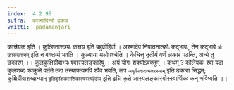 ```yaml
---
index:  4.2.95
sutra:  कत्त्र्यादिभ्यो ढकञ
vritti:  padamanjari
---
```


कात्त्रेयक इति । कुत्सितास्त्रयः कत्त्रय इति बहुव्रीहिर्वा । अस्मादेव निपातनात्कोः कद्भावः, तेन कद्भावे `त्रौ उपसंख्यानम्` इति न वक्तव्यं भवति । कुल्याया यलोपश्चेति । केचित्तु तृतीयं वर्णं लकारं पठन्ति, अन्ये तु डकारम् ।।
कुलकुक्षिग्रीवाभ्यः श्वास्यलङ्कारेषु । अयं योगः शक्योऽवक्तुम् । कथम् ? कौलेयकः श्वा यदा कुलशब्दः श्वकुले वर्तते तदा तस्यापत्यमपि श्वैव भवति, तत्र `अपूर्वपदादन्यतरस्याम्` इति ढकञा सिद्धम्; कुक्षिग्रीवाशब्दाभ्याम् `दृतिकुक्षिकलशिवस्त्यस्त्यहेर्ढञ्` इति ढञि कृते आस्यलङ्कारयोस्स्वार्थिकः कन् भविष्यति ।।
